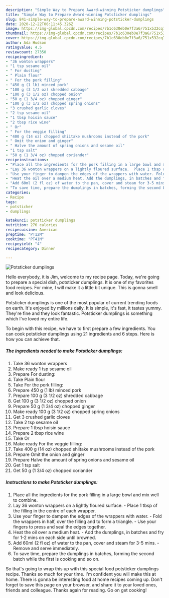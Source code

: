```yaml
---
description: "Simple Way to Prepare Award-winning Potsticker dumplings"
title: "Simple Way to Prepare Award-winning Potsticker dumplings"
slug: 841-simple-way-to-prepare-award-winning-potsticker-dumplings
date: 2020-12-22T06:11:45.326Z
image: https://img-global.cpcdn.com/recipes/7b1c630eb0e7f3a6/751x532cq70/potsticker-dumplings-recipe-main-photo.jpg
thumbnail: https://img-global.cpcdn.com/recipes/7b1c630eb0e7f3a6/751x532cq70/potsticker-dumplings-recipe-main-photo.jpg
cover: https://img-global.cpcdn.com/recipes/7b1c630eb0e7f3a6/751x532cq70/potsticker-dumplings-recipe-main-photo.jpg
author: Ada Hudson
ratingvalue: 4.5
reviewcount: 27350
recipeingredient:
- "36 wonton wrappers"
- "1 tsp sesame oil"
- " For dusting"
- " Plain flour"
- " For the pork filling"
- "450 g (1 lb) minced pork"
- "100 g (3 1/2 oz) shredded cabbage"
- "100 g (3 1/2 oz) chopped onion"
- "50 g (1 3/4 oz) chopped ginger"
- "100 g (3 1/2 oz) chopped spring onions"
- "3 crushed garlic cloves"
- "2 tsp sesame oil"
- "1 tbsp hoisin sauce"
- "2 tbsp rice wine"
- " Or"
- " For the veggie filling"
- "400 g (14 oz) chopped shiitake mushrooms instead of the pork"
- " Omit the onion and ginger"
- " Halve the amount of spring onions and sesame oil"
- "1 tsp salt"
- "50 g (1 3/4 oz) chopped coriander"
recipeinstructions:
- "Place all the ingredients for the pork filling in a large bowl and mix well to combine."
- "Lay 36 wonton wrappers on a lightly floured surface.  Place 1 tbsp of the filling in the centre of each wrapper."
- "Use your finger to dampen the edges of the wrappers with water. Fold the wrappers in half, over the filling and to form a triangle. Use your fingers to press and seal the edges together."
- "Heat the oil over a medium heat. Add the dumplings, in batches and fry for 1-2 mins on each side until browned."
- "Add 60ml (2 fl oz) of water to the pan, cover and steam for 3-5 mins. Remove and serve immediately."
- "To save time, prepare the dumplings in batches, forming the second batch while the first is cooking and so on."
categories:
- Recipe
tags:
- potsticker
- dumplings

katakunci: potsticker dumplings 
nutrition: 276 calories
recipecuisine: American
preptime: "PT12M"
cooktime: "PT41M"
recipeyield: "4"
recipecategory: Dinner

---
```



![Potsticker dumplings](https://img-global.cpcdn.com/recipes/7b1c630eb0e7f3a6/751x532cq70/potsticker-dumplings-recipe-main-photo.jpg)

Hello everybody, it is Jim, welcome to my recipe page. Today, we're going to prepare a special dish, potsticker dumplings. It is one of my favorites food recipes. For mine, I will make it a little bit unique. This is gonna smell and look delicious.

Potsticker dumplings is one of the most popular of current trending foods on earth. It's enjoyed by millions daily. It is simple, it's fast, it tastes yummy. They're fine and they look fantastic. Potsticker dumplings is something which I've loved my entire life.




To begin with this recipe, we have to first prepare a few ingredients. You can cook potsticker dumplings using 21 ingredients and 6 steps. Here is how you can achieve that.

<!--inarticleads1-->

##### The ingredients needed to make Potsticker dumplings:

1. Take 36 wonton wrappers
1. Make ready 1 tsp sesame oil
1. Prepare  For dusting:
1. Take  Plain flour
1. Take  For the pork filling:
1. Prepare 450 g (1 lb) minced pork
1. Prepare 100 g (3 1/2 oz) shredded cabbage
1. Get 100 g (3 1/2 oz) chopped onion
1. Prepare 50 g (1 3/4 oz) chopped ginger
1. Make ready 100 g (3 1/2 oz) chopped spring onions
1. Get 3 crushed garlic cloves
1. Take 2 tsp sesame oil
1. Prepare 1 tbsp hoisin sauce
1. Prepare 2 tbsp rice wine
1. Take  Or
1. Make ready  For the veggie filling:
1. Take 400 g (14 oz) chopped shiitake mushrooms instead of the pork
1. Prepare  Omit the onion and ginger
1. Prepare  Halve the amount of spring onions and sesame oil
1. Get 1 tsp salt
1. Get 50 g (1 3/4 oz) chopped coriander




<!--inarticleads2-->

##### Instructions to make Potsticker dumplings:

1. Place all the ingredients for the pork filling in a large bowl and mix well to combine.
1. Lay 36 wonton wrappers on a lightly floured surface.  - Place 1 tbsp of the filling in the centre of each wrapper.
1. Use your finger to dampen the edges of the wrappers with water. - Fold the wrappers in half, over the filling and to form a triangle. - Use your fingers to press and seal the edges together.
1. Heat the oil over a medium heat. - Add the dumplings, in batches and fry for 1-2 mins on each side until browned.
1. Add 60ml (2 fl oz) of water to the pan, cover and steam for 3-5 mins. - Remove and serve immediately.
1. To save time, prepare the dumplings in batches, forming the second batch while the first is cooking and so on.




So that's going to wrap this up with this special food potsticker dumplings recipe. Thanks so much for your time. I'm confident you will make this at home. There is gonna be interesting food at home recipes coming up. Don't forget to save this page on your browser, and share it to your loved ones, friends and colleague. Thanks again for reading. Go on get cooking!
